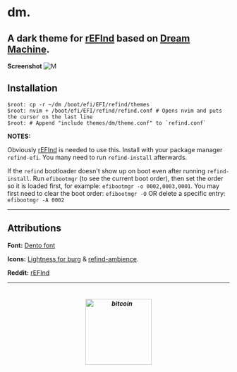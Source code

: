 dm.
==============================
A dark theme for [rEFInd](http://www.rodsbooks.com/refind/) based on [Dream Machine](https://github.com/Lindstream/dm-refind-theme).
----
**Screenshot**
![M](https://github.com/mustaqimM/dm/blob/master/screenshot.png)

Installation
----
```
$root: cp -r ~/dm /boot/efi/EFI/refind/themes
$root: nvim + /boot/efi/EFI/refind/refind.conf # Opens nvim and puts the cursor on the last line
$root: # Append "include themes/dm/theme.conf" to `refind.conf`
```
__NOTES:__

Obviously [rEFInd](http://www.rodsbooks.com/refind/) is needed to use this. Install with your package manager `refind-efi`. You many need to run `refind-install` afterwards.

If the `refind` bootloader doesn't show up on boot even after running `refind-install`. Run `efibootmgr` (to see the current boot order), then set the order so it is loaded first, for example: `efibootmgr -o 0002,0003,0001`. You may first need to clear the boot order: `efibootmgr -O` OR delete a specific entry: `efibootmgr -A 0002`

----  
Attributions
----

**Font:** [Dento font](http://fontmeme.com/freefonts/34867/dento.font)

**Icons:** [Lightness for burg](http://sworiginal.deviantart.com/art/Lightness-for-burg-181461810) & [refind-ambience](https://github.com/lukechilds/refind-ambience).

**Reddit:** [rEFInd](http://www.rodsbooks.com/refind/)

----

<h5 align="center">
	<br>
	<img width="150" src="https://i.imgur.com/DOIKi6h.png" alt="bitcoin">
	<br>
	<FIGCAPTION><center><a href="bitcoin:1GTiYbxCbZjALo4yYeFB9py4jtXZVdtop7</a></center></FIGCAPTION>
	<br>
	<br>
</h5>
